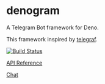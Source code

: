 # denogram

A Telegram Bot framework for Deno.

This framework inspired by [telegraf](https://github.com/telegraf/telegraf).

[![Build Status](https://github.com/denogram/denogram/workflows/ci/badge.svg?branch=master&event=push)](https://github.com/denogram/denogram/actions)

[API Reference](https://doc.deno.land/https/deno.land/x/telegram/mod.ts)

[Chat](https://t.me/denogram)

